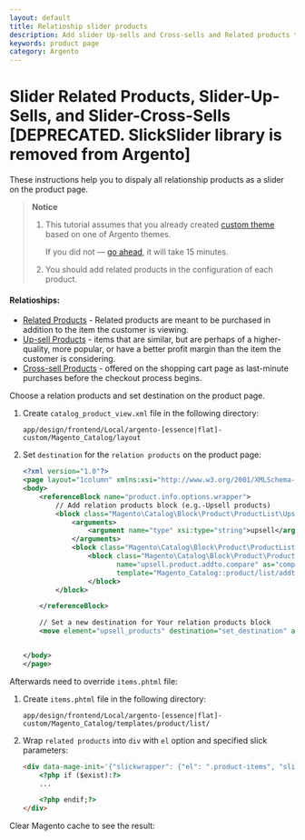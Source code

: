 ```yaml
---
layout: default
title: Relatioship slider products
description: Add slider Up-sells and Cross-sells and Related products to the product page
keywords: product page
category: Argento
---
```


# Slider Related Products, Slider-Up-Sells, and Slider-Cross-Sells [DEPRECATED. SlickSlider library is removed from Argento]

These instructions help you to dispaly all relationship products as a slider on the product page.

> **Notice**
>
> 1. This tutorial assumes that you already created [custom theme](../custom-theme/)
>    based on one of Argento themes.
>
>    If you did not &mdash; [go ahead](../custom-theme/), it will take 15 minutes.
>
> 2. You should add related products in the configuration of each product.

#### Relatioships:
- [Related Products](https://docs.magento.com/m2/ce/user_guide/catalog/settings-advanced-related-products.html) - Related products are meant to be purchased in addition to the item the customer is viewing.
- [Up-sell Products](https://docs.magento.com/m2/ce/user_guide/catalog/settings-advanced-up-sells.html) - items that are similar, but are perhaps of a higher-quality, more popular, or have a better profit margin than the item the customer is considering.
- [Cross-sell Products](https://docs.magento.com/m2/ce/user_guide/catalog/settings-advanced-cross-sells.html) - offered on the shopping cart page as last-minute purchases before the checkout process begins.

Choose a relation products and set destination on the product page.

 1. Create `catalog_product_view.xml` file in the following directory:

    ```
    app/design/frontend/Local/argento-[essence|flat]-custom/Magento_Catalog/layout
    ```
 2. Set `destination` for the `relation products` on the product page:

    ```xml
    <?xml version="1.0"?>
    <page layout="1column" xmlns:xsi="http://www.w3.org/2001/XMLSchema-instance" xsi:noNamespaceSchemaLocation="urn:magento:framework:View/Layout/etc/page_configuration.xsd">
    <body>
        <referenceBlock name="product.info.options.wrapper">
            // Add relation products block (e.g.-Upsell products)
            <block class="Magento\Catalog\Block\Product\ProductList\Upsell" name="upsell_products" template="Magento_Catalog::product/list/items.phtml" after="-">
                <arguments>
                    <argument name="type" xsi:type="string">upsell</argument>
                </arguments>
                <block class="Magento\Catalog\Block\Product\ProductList\Item\Container" name="upsell.product.addto" as="addto">
                    <block class="Magento\Catalog\Block\Product\ProductList\Item\AddTo\Compare"
                           name="upsell.product.addto.compare" as="compare"
                           template="Magento_Catalog::product/list/addto/compare.phtml"/>
                    </block>
            </block>

        </referenceBlock>

        // Set a new destination for Your relation products block
        <move element="upsell_products" destination="set_destination" after="-"/>


    </body>
    </page>
    ```

 Afterwards need to override `items.phtml` file:

 1. Create `items.phtml` file in the following directory:

    ```
    app/design/frontend/Local/argento-[essence|flat]-custom/Magento_Catalog/templates/product/list/
    ```

 2. Wrap `related products` into `div` with `el` option and specified slick parameters:

    ```html
    <div data-mage-init='{"slickwrapper": {"el": ".product-items", "slidesToShow": 5, "slidesToScroll": 5, "dots": true}}'>
        <?php if ($exist):?>
        ...

        <?php endif;?>
    </div>
    ```

Clear Magento cache to see the result:

